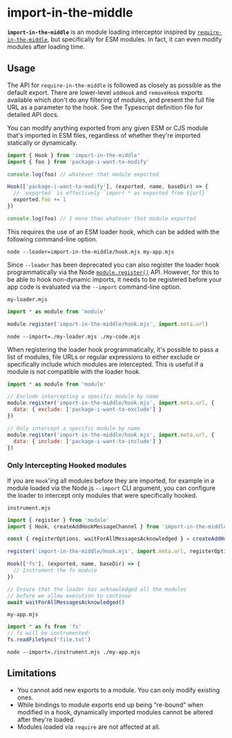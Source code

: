 # import-in-the-middle

**`import-in-the-middle`** is an module loading interceptor inspired by
[`require-in-the-middle`](https://npm.im/require-in-the-middle), but
specifically for ESM modules. In fact, it can even modify modules after loading
time.

## Usage

The API for
`require-in-the-middle` is followed as closely as possible as the default
export. There are lower-level `addHook` and `removeHook` exports available which
don't do any filtering of modules, and present the full file URL as a parameter
to the hook. See the Typescript definition file for detailed API docs.

You can modify anything exported from any given ESM or CJS module that's
imported in ESM files, regardless of whether they're imported statically or
dynamically.

```js
import { Hook } from 'import-in-the-middle'
import { foo } from 'package-i-want-to-modify'

console.log(foo) // whatever that module exported

Hook(['package-i-want-to-modify'], (exported, name, baseDir) => {
  // `exported` is effectively `import * as exported from ${url}`
  exported.foo += 1
})

console.log(foo) // 1 more than whatever that module exported
```

This requires the use of an ESM loader hook, which can be added with the following
command-line option.

```shell
node --loader=import-in-the-middle/hook.mjs my-app.mjs
```

Since `--loader` has been deprecated you can also register the loader hook programmatically via the Node
[`module.register()`](https://nodejs.org/api/module.html#moduleregisterspecifier-parenturl-options)
API. However, for this to be able to hook non-dynamic imports, it needs to be
registered before your app code is evaluated via the `--import` command-line option.

`my-loader.mjs`
```js
import * as module from 'module'

module.register('import-in-the-middle/hook.mjs', import.meta.url)
```
```shell
node --import=./my-loader.mjs ./my-code.mjs
```

When registering the loader hook programmatically, it's possible to pass a list
of modules, file URLs or regular expressions to either exclude or specifically
include which modules are intercepted. This is useful if a module is not
compatible with the loader hook. 
```js
import * as module from 'module'

// Exclude intercepting a specific module by name
module.register('import-in-the-middle/hook.mjs', import.meta.url, {
  data: { exclude: ['package-i-want-to-exclude'] }
})

// Only intercept a specific module by name
module.register('import-in-the-middle/hook.mjs', import.meta.url, {
  data: { include: ['package-i-want-to-include'] }
})
```

### Only Intercepting Hooked modules

If you are `Hook`'ing all modules before they are imported, for example in a
module loaded via the Node.js `--import` CLI argument, you can configure the
loader to intercept only modules that were specifically hooked.

`instrument.mjs`
```js
import { register } from 'module'
import { Hook, createAddHookMessageChannel } from 'import-in-the-middle'

const { registerOptions, waitForAllMessagesAcknowledged } = createAddHookMessageChannel()

register('import-in-the-middle/hook.mjs', import.meta.url, registerOptions)

Hook(['fs'], (exported, name, baseDir) => {
  // Instrument the fs module
})

// Ensure that the loader has acknowledged all the modules 
// before we allow execution to continue
await waitForAllMessagesAcknowledged()
```
`my-app.mjs`
```js
import * as fs from 'fs'
// fs will be instrumented!
fs.readFileSync('file.txt')
```

```shell
node --import=./instrument.mjs ./my-app.mjs
```

## Limitations

* You cannot add new exports to a module. You can only modify existing ones.
* While bindings to module exports end up being "re-bound" when modified in a
  hook, dynamically imported modules cannot be altered after they're loaded.
* Modules loaded via `require` are not affected at all.
